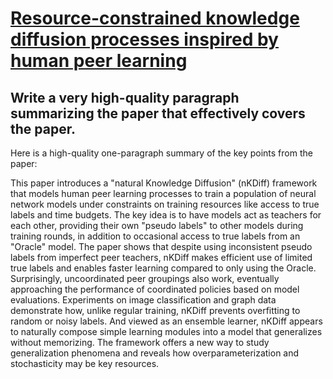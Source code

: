# [Resource-constrained knowledge diffusion processes inspired by human   peer learning](https://arxiv.org/abs/2312.00660)

## Write a very high-quality paragraph summarizing the paper that effectively covers the paper.

 Here is a high-quality one-paragraph summary of the key points from the paper:

This paper introduces a "natural Knowledge Diffusion" (nKDiff) framework that models human peer learning processes to train a population of neural network models under constraints on training resources like access to true labels and time budgets. The key idea is to have models act as teachers for each other, providing their own "pseudo labels" to other models during training rounds, in addition to occasional access to true labels from an "Oracle" model. The paper shows that despite using inconsistent pseudo labels from imperfect peer teachers, nKDiff makes efficient use of limited true labels and enables faster learning compared to only using the Oracle. Surprisingly, uncoordinated peer groupings also work, eventually approaching the performance of coordinated policies based on model evaluations. Experiments on image classification and graph data demonstrate how, unlike regular training, nKDiff prevents overfitting to random or noisy labels. And viewed as an ensemble learner, nKDiff appears to naturally compose simple learning modules into a model that generalizes without memorizing. The framework offers a new way to study generalization phenomena and reveals how overparameterization and stochasticity may be key resources.
